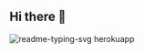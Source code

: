## Hi there 👋

![readme-typing-svg herokuapp](https://github.com/bnbair/bnbair/assets/44049631/9ce67f48-aca7-4cd5-870e-f6489a59be1a)
<!--<img src="https://readme-typing-svg.herokuapp.com?font=Jetbrains+mono&size=40&duration=3000&color=33FF33&center=true&vCenter=true&width=435&lines=Hey..+I)'m+[Your Name];This+is..;..my+Github..;" alt="Typing SVG"/>
 

**bnbair/bnbair** is a ✨ _special_ ✨ repository because its `README.md` (this file) appears on your GitHub profile.

Here are some ideas to get you started:

- 🔭 I’m currently working on ...
- 🌱 I’m currently learning ...
- 👯 I’m looking to collaborate on ...
- 🤔 I’m looking for help with ...
- 💬 Ask me about ...
- 📫 How to reach me: ...
- 😄 Pronouns: ...
- ⚡ Fun fact: ...
-->

 
<!-- Your bio, links, etc. go here -->
